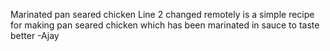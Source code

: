 Marinated pan seared chicken
Line 2 changed remotely
is a simple recipe for making pan seared chicken which has been marinated in sauce to taste better
-Ajay
